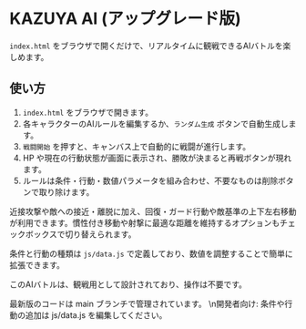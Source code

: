 # KAZUYA AI (アップグレード版)

`index.html` をブラウザで開くだけで、リアルタイムに観戦できるAIバトルを楽しめます。

## 使い方
1. `index.html` をブラウザで開きます。
2. 各キャラクターのAIルールを編集するか、`ランダム生成` ボタンで自動生成します。
3. `戦闘開始` を押すと、キャンバス上で自動的に戦闘が進行します。
4. HP や現在の行動状態が画面に表示され、勝敗が決まると再戦ボタンが現れます。
5. ルールは条件・行動・数値パラメータを組み合わせ、不要なものは削除ボタンで取り除けます。

近接攻撃や敵への接近・離脱に加え、回復・ガード行動や敵基準の上下左右移動が利用できます。慣性付き移動や射撃に最適な距離を維持するオプションもチェックボックスで切り替えられます。

条件と行動の種類は `js/data.js` で定義しており、数値を調整することで簡単に拡張できます。

このAIバトルは、観戦用として設計されており、操作は不要です。

最新版のコードは main ブランチで管理されています。
\n開発者向け: 条件や行動の追加は js/data.js を編集してください。
